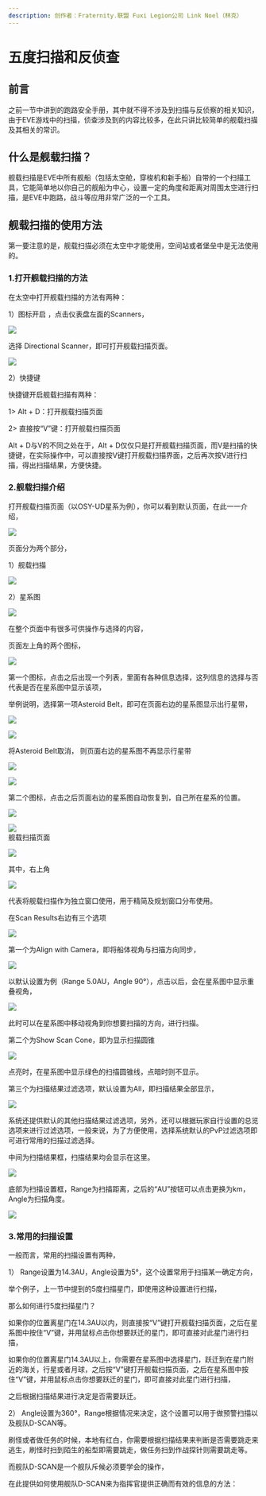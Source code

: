 ```yaml
---
description: 创作者：Fraternity.联盟 Fuxi Legion公司 Link Noel（林克）
---
```


# 五度扫描和反侦查

## 前言

之前一节中讲到的跑路安全手册，其中就不得不涉及到扫描与反侦察的相关知识，由于EVE游戏中的扫描，侦查涉及到的内容比较多，在此只讲比较简单的舰载扫描及其相关的常识。

## 什么是舰载扫描？

舰载扫描是EVE中所有舰船（包括太空舱，穿梭机和新手船）自带的一个扫描工具，它能简单地以你自己的舰船为中心，设置一定的角度和距离对周围太空进行扫描，是EVE中跑路，战斗等应用非常广泛的一个工具。

## 舰载扫描的使用方法

第一要注意的是，舰载扫描必须在太空中才能使用，空间站或者堡垒中是无法使用的。

### 1.打开舰载扫描的方法

在太空中打开舰载扫描的方法有两种：

1）图标开启 ，点击仪表盘左面的Scanners，

![](../.gitbook/assets/1%20%284%29.png)

选择 Directional Scanner，即可打开舰载扫描页面。

![](../.gitbook/assets/2%20%282%29.png)

2）快捷键

快捷键开启舰载扫描有两种：

1&gt; Alt + D：打开舰载扫描页面

2&gt; 直接按“V”键：打开舰载扫描页面

Alt + D与V的不同之处在于，Alt + D仅仅只是打开舰载扫描页面，而V是扫描的快捷键，在实际操作中，可以直接按V键打开舰载扫描界面，之后再次按V进行扫描，得出扫描结果，方便快捷。

### 2.舰载扫描介绍

打开舰载扫描页面（以OSY-UD星系为例），你可以看到默认页面，在此一一介绍，

![](../.gitbook/assets/3%20%282%29.png)

页面分为两个部分，

1）舰载扫描

![](../.gitbook/assets/4%20%282%29.png)

2）星系图

![](../.gitbook/assets/5%20%282%29.png)

在整个页面中有很多可供操作与选择的内容，

页面左上角的两个图标，

![](../.gitbook/assets/6%20%281%29.png)

第一个图标，点击之后出现一个列表，里面有各种信息选择，这列信息的选择与否代表是否在星系图中显示该项，

举例说明，选择第一项Asteroid Belt，即可在页面右边的星系图显示出行星带，

![](../.gitbook/assets/7.png)

![](../.gitbook/assets/8.png)

将Asteroid Belt取消，  则页面右边的星系图不再显示行星带

![](../.gitbook/assets/9.png)

![](../.gitbook/assets/10.png)

第二个图标，点击之后页面右边的星系图自动恢复到，自己所在星系的位置。

![](../.gitbook/assets/11.png)

![](file:///C:/Users/ZY/AppData/Local/Temp/msohtmlclip1/01/clip_image022.jpg)  
 舰载扫描页面

![](../.gitbook/assets/12.png)

其中，右上角

![](../.gitbook/assets/13.png)

代表将舰载扫描作为独立窗口使用，用于精简及规划窗口分布使用。

在Scan Results右边有三个选项

![](../.gitbook/assets/14.png)

第一个为Align with Camera，即将船体视角与扫描方向同步，

![](../.gitbook/assets/15.png)

以默认设置为例（Range 5.0AU，Angle 90°），点击以后，会在星系图中显示重叠视角，

![](../.gitbook/assets/16.png)

此时可以在星系图中移动视角到你想要扫描的方向，进行扫描。

第二个为Show Scan Cone，即为显示扫描圆锥

![](../.gitbook/assets/17.png)

点亮时，在星系图中显示绿色的扫描圆锥线，点暗时则不显示。

第三个为扫描结果过滤选项，默认设置为All，即扫描结果全部显示，

![](../.gitbook/assets/18.png)

系统还提供默认的其他扫描结果过滤选项，另外，还可以根据玩家自行设置的总览选项来进行过滤选项，一般来说，为了方便使用，选择系统默认的PvP过滤选项即可进行常用的扫描过滤选择。

中间为扫描结果框，扫描结果均会显示在这里。

![](../.gitbook/assets/19.png)

底部为扫描设置框，Range为扫描距离，之后的“AU”按钮可以点击更换为km，Angle为扫描角度。

![](../.gitbook/assets/20.png)

### 3.常用的扫描设置

一般而言，常用的扫描设置有两种，

1） Range设置为14.3AU，Angle设置为5°，这个设置常用于扫描某一确定方向，

举个例子，上一节中提到的5度扫描星门，即使用这种设置进行扫描，

那么如何进行5度扫描星门？

如果你的位置离星门在14.3AU以内，则直接按“V”键打开舰载扫描页面，之后在星系图中按住“V”键，并用鼠标点击你想要跃迁的星门，即可直接对此星门进行扫描，

如果你的位置离星门14.3AU以上，你需要在星系图中选择星门，跃迁到在星门附近的海关，行星或者月球，之后按“V”键打开舰载扫描页面，之后在星系图中按住“V”键，并用鼠标点击你想要跃迁的星门，即可直接对此星门进行扫描，

之后根据扫描结果进行决定是否需要跃迁。

2） Angle设置为360°，Range根据情况来决定，这个设置可以用于做预警扫描以及舰队D-SCAN等。

刷怪或者做任务的时候，本地有红白，你需要根据扫描结果来判断是否需要跳走来逃生，刷怪时扫到陌生的船型即需要跳走，做任务扫到作战探针则需要跳走等。

而舰队D-SCAN是一个舰队斥候必须要学会的操作，

在此提供如何使用舰队D-SCAN来为指挥官提供正确而有效的信息的方法：



